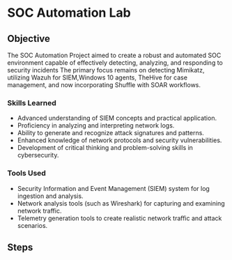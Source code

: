 # SOC Automation Lab

## Objective 
The SOC Automation Project aimed to create a robust and automated SOC environment capable of effectively detecting, analyzing, and responding to security incidents
The primary focus remains on detecting Mimikatz, utilizing Wazuh for SIEM,Windows 10 agents, TheHive for case management, and now incorporating Shuffle with SOAR workflows. 

### Skills Learned

- Advanced understanding of SIEM concepts and practical application.
- Proficiency in analyzing and interpreting network logs.
- Ability to generate and recognize attack signatures and patterns.
- Enhanced knowledge of network protocols and security vulnerabilities.
- Development of critical thinking and problem-solving skills in cybersecurity.

### Tools Used

- Security Information and Event Management (SIEM) system for log ingestion and analysis.
- Network analysis tools (such as Wireshark) for capturing and examining network traffic.
- Telemetry generation tools to create realistic network traffic and attack scenarios.

## Steps
